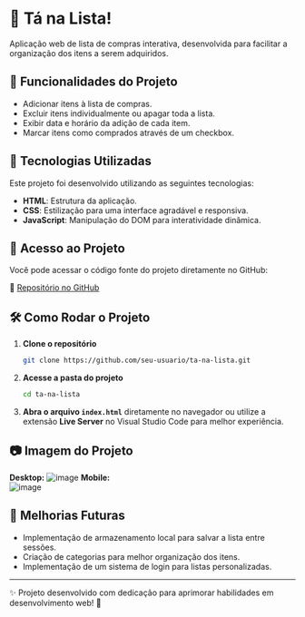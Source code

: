 # 🛒 Tá na Lista!

Aplicação web de lista de compras interativa, desenvolvida para facilitar a organização dos itens a serem adquiridos.

## 🔨 Funcionalidades do Projeto

- Adicionar itens à lista de compras.
- Excluir itens individualmente ou apagar toda a lista.
- Exibir data e horário da adição de cada item.
- Marcar itens como comprados através de um checkbox.

## 🚀 Tecnologias Utilizadas

Este projeto foi desenvolvido utilizando as seguintes tecnologias:

- **HTML**: Estrutura da aplicação.
- **CSS**: Estilização para uma interface agradável e responsiva.
- **JavaScript**: Manipulação do DOM para interatividade dinâmica.

## 📁 Acesso ao Projeto

Você pode acessar o código fonte do projeto diretamente no GitHub:

🔗 [Repositório no GitHub](https://github.com/seu-usuario/ta-na-lista)

## 🛠️ Como Rodar o Projeto

1. **Clone o repositório**
   ```bash
   git clone https://github.com/seu-usuario/ta-na-lista.git
   ```
2. **Acesse a pasta do projeto**
   ```bash
   cd ta-na-lista
   ```
3. **Abra o arquivo `index.html`** diretamente no navegador ou utilize a extensão **Live Server** no Visual Studio Code para melhor experiência.

## 📷 Imagem do Projeto

**Desktop:** 
![image](https://github.com/user-attachments/assets/9bd09143-52b6-472b-910a-f9a0a587598c)
**Mobile:**  
![image](https://github.com/user-attachments/assets/193a9834-3b07-49f9-81aa-c1ddf0603b45)


## 📌 Melhorias Futuras

- Implementação de armazenamento local para salvar a lista entre sessões.
- Criação de categorias para melhor organização dos itens.
- Implementação de um sistema de login para listas personalizadas.

---

✨ Projeto desenvolvido com dedicação para aprimorar habilidades em desenvolvimento web! 🚀

